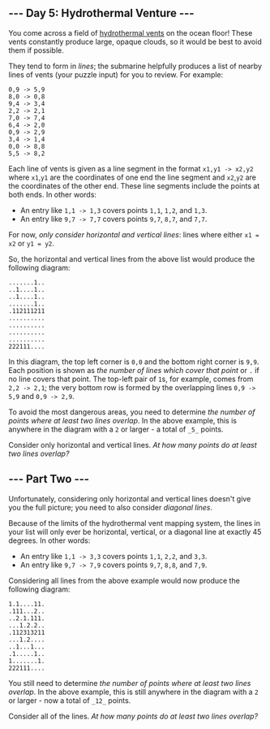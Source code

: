 ﻿## --- Day 5: Hydrothermal Venture ---

You come across a field of  [hydrothermal vents](https://en.wikipedia.org/wiki/Hydrothermal_vent)  on the ocean floor! These vents constantly produce large, opaque clouds, so it would be best to avoid them if possible.

They tend to form in  _lines_; the submarine helpfully produces a list of nearby  lines of vents  (your puzzle input) for you to review. For example:

```
0,9 -> 5,9
8,0 -> 0,8
9,4 -> 3,4
2,2 -> 2,1
7,0 -> 7,4
6,4 -> 2,0
0,9 -> 2,9
3,4 -> 1,4
0,0 -> 8,8
5,5 -> 8,2

```

Each line of vents is given as a line segment in the format  `x1,y1 -> x2,y2`  where  `x1`,`y1`  are the coordinates of one end the line segment and  `x2`,`y2`  are the coordinates of the other end. These line segments include the points at both ends. In other words:

-   An entry like  `1,1 -> 1,3`  covers points  `1,1`,  `1,2`, and  `1,3`.
-   An entry like  `9,7 -> 7,7`  covers points  `9,7`,  `8,7`, and  `7,7`.

For now,  _only consider horizontal and vertical lines_: lines where either  `x1 = x2`  or  `y1 = y2`.

So, the horizontal and vertical lines from the above list would produce the following diagram:

```
.......1..
..1....1..
..1....1..
.......1..
.112111211
..........
..........
..........
..........
222111....

```

In this diagram, the top left corner is  `0,0`  and the bottom right corner is  `9,9`. Each position is shown as  _the number of lines which cover that point_  or  `.`  if no line covers that point. The top-left pair of  `1`s, for example, comes from  `2,2 -> 2,1`; the very bottom row is formed by the overlapping lines  `0,9 -> 5,9`  and  `0,9 -> 2,9`.

To avoid the most dangerous areas, you need to determine  _the number of points where at least two lines overlap_. In the above example, this is anywhere in the diagram with a  `2`  or larger - a total of  `_5_`  points.

Consider only horizontal and vertical lines.  _At how many points do at least two lines overlap?_


## --- Part Two ---

Unfortunately, considering only horizontal and vertical lines doesn't give you the full picture; you need to also consider  _diagonal lines_.

Because of the limits of the hydrothermal vent mapping system, the lines in your list will only ever be horizontal, vertical, or a diagonal line at exactly 45 degrees. In other words:

-   An entry like  `1,1 -> 3,3`  covers points  `1,1`,  `2,2`, and  `3,3`.
-   An entry like  `9,7 -> 7,9`  covers points  `9,7`,  `8,8`, and  `7,9`.

Considering all lines from the above example would now produce the following diagram:

```
1.1....11.
.111...2..
..2.1.111.
...1.2.2..
.112313211
...1.2....
..1...1...
.1.....1..
1.......1.
222111....

```

You still need to determine  _the number of points where at least two lines overlap_. In the above example, this is still anywhere in the diagram with a  `2`  or larger - now a total of  `_12_`  points.

Consider all of the lines.  _At how many points do at least two lines overlap?_